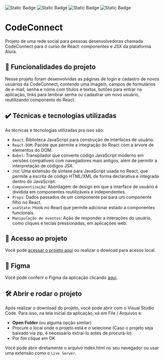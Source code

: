 <div>
    <img alt="Static Badge" src="https://img.shields.io/badge/html5-Skill?style=for-the-badge&logo=html5&logoColor=white&color=darkorange">
    <img alt="Static Badge" src="https://img.shields.io/badge/css3-Skill?style=for-the-badge&logo=css3&logoColor=white&color=mediumblue">
    <img alt="Static Badge" src="https://img.shields.io/badge/javascript-Skill?style=for-the-badge&logo=javascript&logoColor=black&color=gold">
    <img alt="Static Badge" src="https://img.shields.io/badge/react-Skill?style=for-the-badge&logo=react&logoColor=black&color=cyan">
<duv/>

# CodeConnect

Projeto de uma rede social para pessoas desenvolvedoras chamada CodeConnect para o curso de React: componentes e JSX da plataforma Alura.

## 🔨 Funcionalidades do projeto

Nesse projeto foram desenvolvidas as páginas de login e cadastro de novos usuários da CodeConnect, contendo uma imagem, campos de formulários de e-mail, senha e nome com títulos e textos, botões para entrar na aplicação, links para lembrar senha ou cadastrar um novo usuário, reutilizando components do React.

## ✔️ Técnicas e tecnologias utilizadas

As técnicas e tecnologias utilizadas pra isso são:

- `React`: Biblioteca JavaScript para construção de interfaces de usuário.
- `React-DOM`: Pacote que permite a integração do React com a árvore de elementos do DOM.
- `Babel`: Transpilador que converte código JavaScript moderno em versões compatíveis com navegadores mais antigos, além de permitir a interpretação de códigos JSX.
- `JSX`: Uma extensão de sintaxe para JavaScript usada no React, que permite a escrita de código HTML/XML de forma declarativa e integrada dentro do JavaScript.
- `Componentização`: Abordagem de design em que a interface de usuário é dividida em componentes reutilizáveis e independentes.
- `Props`: Dados passados de um componente pai para um componente filho no React.
- `useState`: Hook no React que permite adicionar estado a componentes funcionais.
- `Manipulação de eventos`: Ação de responder a interações do usuário, como cliques e teclas pressionadas, em aplicações web.

## 📁 Acesso ao projeto

Você pode [acessar o projeto aqui](https://vercel) ou realizar o dowload para acesso local.

## 🎨 Figma

Você pode conferir o Figma da aplicação clicando [aqui](https://www.figma.com/file/SASyBm2k3IlqrO8qI1Otg1/CodeConnect-%7C-React%3A-Componentização-e-conceitos-básicos-(JSX)).

## 🛠️ Abrir e rodar o projeto

Após realizar o download do projeto, você pode abrir com o Visual Studio Code. Para isso, na tela inicial da aplicação, vá em File / Arquivos e:

- **Open Folder** (ou alguma opção similar)
- Procure o local onde o projeto está e o selecione (Caso o projeto seja baixado via zip, é necessário extraí-lo antes de procurá-lo)
- Por fim clique em OK

Você pode abrir diretamente o arquivo index.html no seu navegador ou usar uma extensão como o ``Live Server``.
